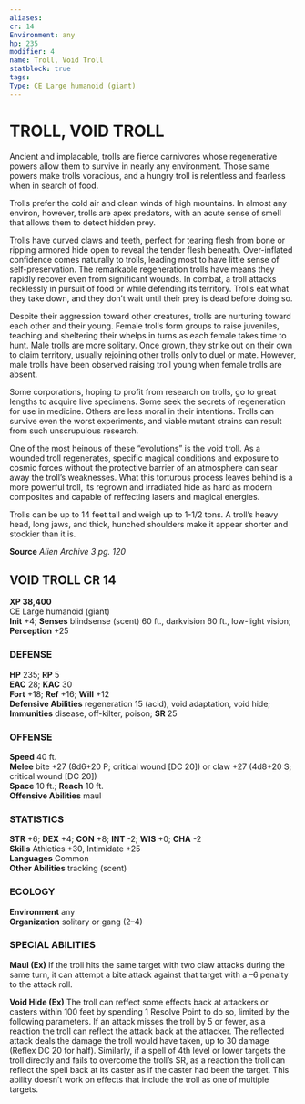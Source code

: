 ```yaml
---
aliases: 
cr: 14
Environment: any
hp: 235
modifier: 4
name: Troll, Void Troll
statblock: true
tags: 
Type: CE Large humanoid (giant)  
---
```

# TROLL, VOID TROLL
Ancient and implacable, trolls are fierce carnivores whose regenerative powers allow them to survive in nearly any environment. Those same powers make trolls voracious, and a hungry troll is relentless and fearless when in search of food.

Trolls prefer the cold air and clean winds of high mountains. In almost any environ, however, trolls are apex predators, with an acute sense of smell that allows them to detect hidden prey.

Trolls have curved claws and teeth, perfect for tearing flesh from bone or ripping armored hide open to reveal the tender flesh beneath. Over-inflated confidence comes naturally to trolls, leading most to have little sense of self-preservation. The remarkable regeneration trolls have means they rapidly recover even from significant wounds. In combat, a troll attacks recklessly in pursuit of food or while defending its territory. Trolls eat what they take down, and they don’t wait until their prey is dead before doing so.

Despite their aggression toward other creatures, trolls are nurturing toward each other and their young. Female trolls form groups to raise juveniles, teaching and sheltering their whelps in turns as each female takes time to hunt. Male trolls are more solitary. Once grown, they strike out on their own to claim territory, usually rejoining other trolls only to duel or mate. However, male trolls have been observed raising troll young when female trolls are absent.

Some corporations, hoping to profit from research on trolls, go to great lengths to acquire live specimens. Some seek the secrets of regeneration for use in medicine. Others are less moral in their intentions. Trolls can survive even the worst experiments, and viable mutant strains can result from such unscrupulous research.

One of the most heinous of these “evolutions” is the void troll. As a wounded troll regenerates, specific magical conditions and exposure to cosmic forces without the protective barrier of an atmosphere can sear away the troll’s weaknesses. What this torturous process leaves behind is a more powerful troll, its regrown and irradiated hide as hard as modern composites and capable of reffecting lasers and magical energies.

Trolls can be up to 14 feet tall and weigh up to 1-1/2 tons. A troll’s heavy head, long jaws, and thick, hunched shoulders make it appear shorter and stockier than it is.

**Source** _Alien Archive 3 pg. 120_

## VOID TROLL CR 14

**XP 38,400**  
CE Large humanoid (giant)  
**Init** +4; **Senses** blindsense (scent) 60 ft., darkvision 60 ft., low-light vision; **Perception** +25  

### DEFENSE

**HP** 235; **RP** 5  
**EAC** 28; **KAC** 30  
**Fort** +18; **Ref** +16; **Will** +12  
**Defensive Abilities** regeneration 15 (acid), void adaptation, void hide; **Immunities** disease, off-kilter, poison; **SR** 25  

### OFFENSE

**Speed** 40 ft.  
**Melee** bite +27 (8d6+20 P; critical wound \[DC 20\]) or claw +27 (4d8+20 S; critical wound \[DC 20\])  
**Space** 10 ft.; **Reach** 10 ft.  
**Offensive Abilities** maul

### STATISTICS

**STR** +6; **DEX** +4; **CON** +8; **INT** -2; **WIS** +0; **CHA** -2  
**Skills** Athletics +30, Intimidate +25  
**Languages** Common  
**Other Abilities** tracking (scent)

### ECOLOGY

**Environment** any  
**Organization** solitary or gang (2–4)

### SPECIAL ABILITIES

**Maul (Ex)** If the troll hits the same target with two claw attacks during the same turn, it can attempt a bite attack against that target with a –6 penalty to the attack roll.

**Void Hide (Ex)** The troll can reffect some effects back at attackers or casters within 100 feet by spending 1 Resolve Point to do so, limited by the following parameters. If an attack misses the troll by 5 or fewer, as a reaction the troll can reflect the attack back at the attacker. The reflected attack deals the damage the troll would have taken, up to 30 damage (Reflex DC 20 for half). Similarly, if a spell of 4th level or lower targets the troll directly and fails to overcome the troll’s SR, as a reaction the troll can reflect the spell back at its caster as if the caster had been the target. This ability doesn’t work on effects that include the troll as one of multiple targets.
